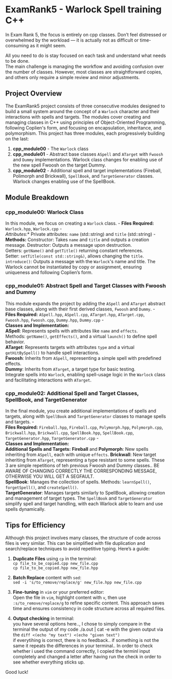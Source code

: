 # ExamRank5 - Warlock Spell training C++

In Exam Rank 5, the focus is entirely on cpp classes.   Don’t feel distressed or overwhelmed by the workload — it is actually not as difficult or time-consuming as it might seem.

All you need to do is stay focused on each task and understand what needs to be done.    
The main challenge is managing the workflow and avoiding confusion over the number of classes. However, most classes are straightforward copies, and others only require a simple review and minor adjustments.

## Project Overview
The ExamRank5 project consists of three consecutive modules designed to build a small system around the concept of a `Warlock` character and their interactions with spells and targets. The modules cover creating and managing classes in C++ using principles of Object-Oriented Programming, following Coplien's form, and focusing on encapsulation, inheritance, and polymorphism. This project has three modules, each progressively building on the last:   

1. **cpp_module00** - The `Warlock` class    
2. **cpp_module01** - Abstract base classes `ASpell` and `ATarget` with `Fwoosh` and `Dummy` implementations. Warlock class changes for enabling use of the new spell Fwoosh on the target Dummy.    
3. **cpp_module02** - Additional spell and target implementations (Fireball, Polimorph and Brickwall), `SpellBook`, and `TargetGenerator` classes. Warlock changes enabling use of the SpellBook.

## Module Breakdown

### cpp_module00: Warlock Class
In this module, we focus on creating a `Warlock` class. - **Files Required:** `Warlock.hpp`, `Warlock.cpp` -   
*Attributes:** Private attributes: `name` (std::string) and `title` (std::string) -   
**Methods:** Constructor: Takes `name` and `title` and outputs a creation message. Destructor: Outputs a message upon destruction.    
Getters: `getName()` and `getTitle()` returning constant references.    
Setter: `setTitle(const std::string&)`, allows changing the `title`.   
`introduce()`: Outputs a message with the `Warlock`'s name and title. The Warlock cannot be instantiated by copy or assignment, ensuring uniqueness and following Coplien’s form.

### cpp_module01: Abstract Spell and Target Classes with Fwoosh and Dummy
This module expands the project by adding the `ASpell` and `ATarget` abstract base classes, along with their first derived classes, `Fwoosh` and `Dummy`. -   
**Files Required:** `ASpell.hpp`, `ASpell.cpp`, `ATarget.hpp`, `ATarget.cpp`, `Fwoosh.hpp`, `Fwoosh.cpp`, `Dummy.hpp`, `Dummy.cpp` -    
**Classes and Implementation:**  
**ASpell**: Represents spells with attributes like `name` and `effects`.    
Methods: `getName()`, `getEffects()`, and a virtual `launch()` to define spell behavior.   
**ATarget**: Represents targets with attributes `type` and a virtual `getHitBySpell()` to handle spell interactions.   
**Fwoosh**: Inherits from `ASpell`, representing a simple spell with predefined effects.   
**Dummy**: Inherits from `ATarget`, a target type for basic testing.   
Integrate spells into `Warlock`, enabling spell-usage logic in the `Warlock` class and facilitating interactions with `ATarget`.

### cpp_module02: Additional Spell and Target Classes, SpellBook, and TargetGenerator
In the final module, you create additional implementations of spells and targets, along with `SpellBook` and `TargetGenerator` classes to manage spells and targets. -   
**Files Required:** `Fireball.hpp`, `Fireball.cpp`, `Polymorph.hpp`, `Polymorph.cpp`, `Brickwall.hpp`, `Brickwall.cpp`, `SpellBook.hpp`, `SpellBook.cpp`, `TargetGenerator.hpp`, `TargetGenerator.cpp` -   
**Classes and Implementation:**    
**Additional Spells and Targets:** **Fireball** and **Polymorph**: New spells inheriting from `ASpell`, each with unique `effects`. **Brickwall**: New target inheriting from `ATarget`, representing a type resistant to some spells. These 3 are simple repetitions of teh previous Fwoosh and Dummy classes.. BE AWARE OF CHANGING CORRECTLY THE CORRESPONDING MESSAGE, OTHERWISE YOU WILL GET A SEGFAULT.    
**SpellBook**: Manages the collection of spells. Methods: `learnSpell()`, `forgetSpell()`, and `createSpell()`.   
**TargetGenerator**: Manages targets similarly to SpellBook, allowing creation and management of target types. The `SpellBook` and `TargetGenerator` simplify spell and target handling, with each Warlock able to learn and use spells dynamically. 

## Tips for Efficiency
Although this project involves many classes, the structure of code across files is very similar. This can be simplified with file duplication and search/replace techniques to avoid repetitive typing. Here’s a guide:

1. **Duplicate Files** using `cp` in the terminal:  
   `cp file_to_be_copied.cpp new_file.cpp`  
   `cp file_to_be_copied.hpp new_file.hpp`

2. **Batch Replace** content with `sed`:  
   `sed -i 's/to_remove/replace/g' new_file.hpp new_file.cpp`

3. **Fine-tuning** in `vim` or your preferred editor:  
   Open the file in `vim`, highlight content with `v`, then use `:s/to_remove/replace/g` to refine specific content. This approach saves time and ensures consistency in code structure across all required files.
   
4. **Output checking** in terminal:   
	you have several options here.., I chose to simply compare in the terminal the output of my code ./a.out | cat -e with the given output via the `diff <(echo "my text") <(echo "given text")`   
	if everytihing is correct, there is no feedback.. if something is not the same it repeats the differences in your terminal..    In order to check whether i used the command correctly, I copied the terminl input completely and changed a letter after having run the check in order to see whether everything sticks up.

Good luck!
